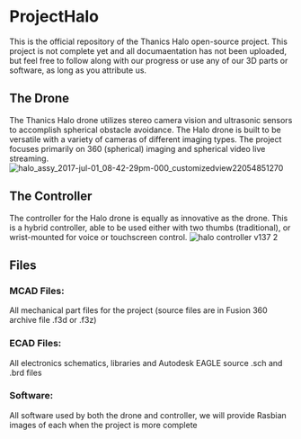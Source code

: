 # ProjectHalo
This is the official repository of the Thanics Halo open-source project. This project is not complete yet and all documaentation has not been uploaded, but feel free to follow along with our progress or use any of our 3D parts or software, as long as you attribute us.
## The Drone
The Thanics Halo drone utilizes stereo camera vision and ultrasonic sensors to accomplish spherical obstacle avoidance. The Halo drone is built to be versatile with a variety of cameras of different imaging types. The project focuses primarily on 360 (spherical) imaging and spherical video live streaming.
![halo_assy_2017-jul-01_08-42-29pm-000_customizedview22054851270](https://user-images.githubusercontent.com/18484036/34462274-ff8e8e3a-ee0d-11e7-9b3c-5e0bff9f3806.png)
## The Controller
The controller for the Halo drone is equally as innovative as the drone. This is a hybrid controller, able to be used either with two thumbs (traditional), or wrist-mounted for voice or touchscreen control.
![halo controller v137 2](https://user-images.githubusercontent.com/18484036/34462250-9a78b516-ee0d-11e7-8bbf-212de0dd6c10.png)
## Files
### MCAD Files: 
All mechanical part files for the project (source files are in Fusion 360 archive file .f3d or .f3z)
### ECAD Files: 
All electronics schematics, libraries and Autodesk EAGLE source .sch and .brd files
### Software: 
All software used by both the drone and controller, we will provide Rasbian images of each when the project is more complete
